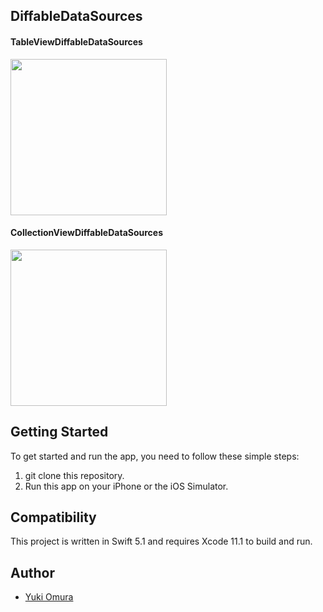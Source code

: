 ## DiffableDataSources

#### TableViewDiffableDataSources
<img src="https://user-images.githubusercontent.com/39009922/70977016-65c6f900-20f0-11ea-958a-5e681f24090f.gif" width="250" />

#### CollectionViewDiffableDataSources
<img src="https://user-images.githubusercontent.com/39009922/70977010-62cc0880-20f0-11ea-9f62-8c9d09e8dc48.gif" width="250" />


## Getting Started
To get started and run the app, you need to follow these simple steps:

1. git clone this repository.
3. Run this app on your iPhone or the iOS Simulator.



## Compatibility
This project is written in Swift 5.1 and requires Xcode 11.1 to build and run.



## Author

- [Yuki Omura](https://twitter.com/yuking_0319)
